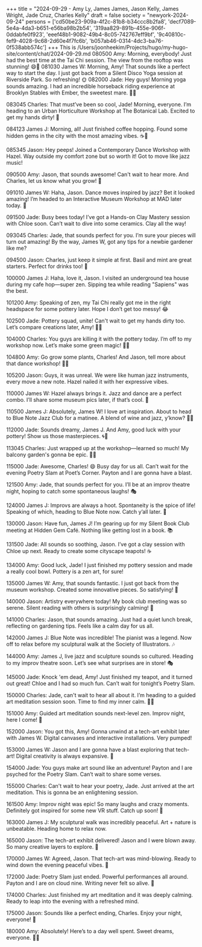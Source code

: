+++
title = "2024-09-29 - Amy Ly, James James, Jason Kelly, James Wright, Jade Cruz, Charles Kelly"
draft = false
society = "newyork-2024-09-24"
persons = ['cd50be23-909a-4f2c-81b8-b34ccc8b2fa8', 'decf7089-5e4a-4da3-b651-e56ba98b2b54', '319aa829-891b-455e-906f-0ddabfe0f923', 'eeef48b1-9082-49b4-8c05-742767eff9bf', '9c40810c-fef9-4028-9c68-2d60e4f7fc6b', 'b057ab46-0314-4dc3-ba76-0f538abb574c']
+++
This is /Users/joonheekim/Projects/hugo/my-hugo-site/content/chat/2024-09-29.md
080500 Amy: Morning, everybody! Just had the best time at the Tai Chi session. The view from the rooftop was stunning! 😄🌇
081030 James W: Morning, Amy! That sounds like a perfect way to start the day. I just got back from a Silent Disco Yoga session at Riverside Park. So refreshing! 🌞
082000 Jade: Hey guys! Morning yoga sounds amazing. I had an incredible horseback riding experience at Brooklyn Stables with Ember, the sweetest mare. 🐴💖

083045 Charles: That must’ve been so cool, Jade! Morning, everyone. I’m heading to an Urban Horticulture Workshop at The Botanical Lab. Excited to get my hands dirty! 🌱

084123 James J: Morning, all! Just finished coffee hopping. Found some hidden gems in the city with the most amazing vibes. ☕📖

085345 Jason: Hey peeps! Joined a Contemporary Dance Workshop with Hazel. Way outside my comfort zone but so worth it! Got to move like jazz music!

090500 Amy: Jason, that sounds awesome! Can't wait to hear more. And Charles, let us know what you grow! 🌿

091010 James W: Haha, Jason. Dance moves inspired by jazz? Bet it looked amazing! I’m headed to an Interactive Museum Workshop at MAD later today. 🎨

091500 Jade: Busy bees today! I’ve got a Hands-on Clay Mastery session with Chloe soon. Can’t wait to dive into some ceramics. Clay all the way!

093045 Charles: Jade, that sounds perfect for you. I’m sure your pieces will turn out amazing! By the way, James W, got any tips for a newbie gardener like me?

094500 Jason: Charles, just keep it simple at first. Basil and mint are great starters. Perfect for drinks too! 🍹

100000 James J: Haha, love it, Jason. I visited an underground tea house during my cafe hop—super zen. Sipping tea while reading "Sapiens" was the best.

101200 Amy: Speaking of zen, my Tai Chi really got me in the right headspace for some pottery later. Hope I don’t get too messy! 😂

102500 Jade: Pottery squad, unite! Can't wait to get my hands dirty too. Let’s compare creations later, Amy! 👩‍🎨

104000 Charles: You guys are killing it with the pottery today. I’m off to my workshop now. Let’s make some green magic! 🌿🌱

104800 Amy: Go grow some plants, Charles! And Jason, tell more about that dance workshop! 💃🕺

105200 Jason: Guys, it was unreal. We were like human jazz instruments, every move a new note. Hazel nailed it with her expressive vibes.

110000 James W: Hazel always brings it. Jazz and dance are a perfect combo. I’ll share some museum pics later, if that’s cool. 📸

110500 James J: Absolutely, James W! I love art inspiration. About to head to Blue Note Jazz Club for a matinee. A blend of wine and jazz, y’know? 🍷🎼

112000 Jade: Sounds dreamy, James J. And Amy, good luck with your pottery! Show us those masterpieces. 🌀🎨

113045 Charles: Just wrapped up at the workshop—learned so much! My balcony garden's gonna be epic. 💪🏼

115000 Jade: Awesome, Charles! 😄 Busy day for us all. Can’t wait for the evening Poetry Slam at Poet’s Corner. Payton and I are gonna have a blast.

121500 Amy: Jade, that sounds perfect for you. I’ll be at an improv theatre night, hoping to catch some spontaneous laughs! 🎭

124000 James J: Improvs are always a hoot. Spontaneity is the spice of life! Speaking of which, heading to Blue Note now. Catch y’all later. 🎹

130000 Jason: Have fun, James J! I’m gearing up for my Silent Book Club meeting at Hidden Gem Café. Nothing like getting lost in a book. 📚

131500 Jade: All sounds so soothing, Jason. I’ve got a clay session with Chloe up next. Ready to create some cityscape teapots! ☕

134000 Amy: Good luck, Jade! I just finished my pottery session and made a really cool bowl. Pottery is a zen art, for sure!

135000 James W: Amy, that sounds fantastic. I just got back from the museum workshop. Created some innovative pieces. So satisfying! 🌟

140000 Jason: Artistry everywhere today! My book club meeting was so serene. Silent reading with others is surprisingly calming! 📖

141000 Charles: Jason, that sounds amazing. Just had a quiet lunch break, reflecting on gardening tips. Feels like a calm day for us all.

142000 James J: Blue Note was incredible! The pianist was a legend. Now off to relax before my sculptural walk at the Society of Illustrators. 🎶

144000 Amy: James J, live jazz and sculpture sounds so cultured. Heading to my improv theatre soon. Let’s see what surprises are in store! 🎭

145000 Jade: Knock 'em dead, Amy! Just finished my teapot, and it turned out great! Chloe and I had so much fun. Can’t wait for tonight’s Poetry Slam.

150000 Charles: Jade, can't wait to hear all about it. I’m heading to a guided art meditation session soon. Time to find my inner calm. 🧘‍♂️

151000 Amy: Guided art meditation sounds next-level zen. Improv night, here I come! 🤩

152000 Jason: You got this, Amy! Gonna unwind at a tech-art exhibit later with James W. Digital canvases and interactive installations. Very pumped!

153000 James W: Jason and I are gonna have a blast exploring that tech-art! Digital creativity is always expansive. 🚀

154000 Jade: You guys make art sound like an adventure! Payton and I are psyched for the Poetry Slam. Can’t wait to share some verses.

155000 Charles: Can't wait to hear your poetry, Jade. Just arrived at the art meditation. This is gonna be an enlightening session.

161500 Amy: Improv night was epic! So many laughs and crazy moments. Definitely got inspired for some new VR stuff. Catch up soon! 💫

163000 James J: My sculptural walk was incredibly peaceful. Art + nature is unbeatable. Heading home to relax now.

165000 Jason: The tech-art exhibit delivered! Jason and I were blown away. So many creative layers to explore. 🤯

170000 James W: Agreed, Jason. That tech-art was mind-blowing. Ready to wind down the evening peaceful vibes. 🌌

172000 Jade: Poetry Slam just ended. Powerful performances all around. Payton and I are on cloud nine. Writing never felt so alive. 📝

174000 Charles: Just finished my art meditation and it was deeply calming. Ready to leap into the evening with a refreshed mind.

175000 Jason: Sounds like a perfect ending, Charles. Enjoy your night, everyone! 🎉

180000 Amy: Absolutely! Here’s to a day well spent. Sweet dreams, everyone. 🌌🛌
